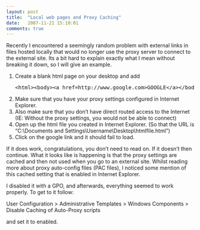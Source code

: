 ```yaml
---
layout: post
title:  "Local web pages and Proxy Caching"
date:   2007-11-21 15:10:01
comments: true
---
```


Recently I encountered a seemingly random problem with external links in files hosted locally that would no longer use the proxy server to connect to the external site. Its a bit hard to explain exactly what I mean without breaking it down, so I will give an example.

1. Create a blank html page on your desktop and add
    <pre>&lt;html&gt;&lt;body&gt;&lt;a href=http://www.google.com&gt;GOOGLE&lt;/a&gt;&lt;/body&gt;&lt;/html&gt;</pre>
2. Make sure that you have your proxy settings configured in Internet Explorer.
3. Also make sure that you don’t have direct routed access to the Internet (IE: Without the proxy settings, you would not be able to connect)
4. Open up the html file you created in Internet Explorer. (So that the URL is “C:\Documents and Settings\Username\Desktop\htmlfile.html”)
5. Click on the google link and it should fail to load.

If it does work, congratulations, you don’t need to read on. If it doesn’t then continue. What it looks like is happening is that the proxy settings are cached and then not used when you go to an external site. Whilst reading more about proxy auto-config files (PAC files), I noticed some mention of this cached setting that is enabled in Internet Explorer.

I disabled it with a GPO, and afterwards, everything seemed to work properly. To get to it follow:

User Configuration > Administrative Templates > Windows Components > Disable Caching of Auto-Proxy scripts

and set it to enabled.